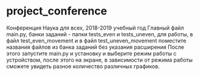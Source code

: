 # project_conference
Конференция Наука для всех, 2018-2019 учебный год
Главный файл main.py, банки заданий - папки tests_even и tests_uneven, для работы, в файл test_even_movement и в файл test_uneven_movement поместите названия файлов из банка заданий без указания расширения
После этого запустите main.py и установку и выберите режим работы с устройством, после этого на экране, в зависимости от режима работы сможете увидеть разное количество различных графиков.
